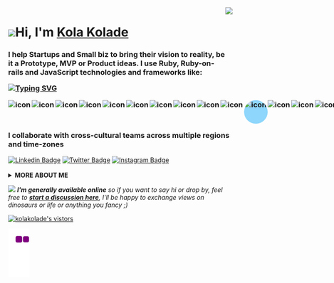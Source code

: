 <img align="right" src="https://media.giphy.com/media/qgQUggAC3Pfv687qPC/giphy.gif" height="160px" width="auto">

<h1 align="left"><img src="https://raw.githubusercontent.com/kolakolade/kolakolade/master/wave.gif" width="30px">Hi, I'm <a href="https://kolakolade.me">Kola Kolade</a></h1>

<h3 align="left">I help Startups and Small biz to bring their vision to reality, be it a Prototype, MVP or Product ideas. I use Ruby, Ruby-on-rails and JavaScript technologies and frameworks like:
<br>

[![Typing SVG](https://readme-typing-svg.demolab.com?font=Fira+Code&pause=1000&width=435&lines=React.js%2C+React+Native%2C+Next.js;Node.js%2C+Typescript%2C+Webpack;Jest%2C+Mocha%2C+Cypress)](https://git.io/typing-svg)

<div style="display: flex; align-items: flex-start;"><img src="https://techstack-generator.vercel.app/js-icon.svg" alt="icon" width="53" height="53" /><img src="https://techstack-generator.vercel.app/ts-icon.svg" alt="icon" width="53" height="53" /><img src="https://techstack-generator.vercel.app/react-icon.svg" alt="icon" width="53" height="53" /><img src="https://techstack-generator.vercel.app/redux-icon.svg" alt="icon" width="53" height="53" /><img src="https://techstack-generator.vercel.app/sass-icon.svg" alt="icon" width="53" height="53" /><img src="https://techstack-generator.vercel.app/webpack-icon.svg" alt="icon" width="53" height="53" /><img src="https://techstack-generator.vercel.app/eslint-icon.svg" alt="icon" width="53" height="53" /><img src="https://techstack-generator.vercel.app/prettier-icon.svg" alt="icon" width="53" height="53" /><img src="https://techstack-generator.vercel.app/jest-icon.svg" alt="icon" width="53" height="53" /><img src="https://techstack-generator.vercel.app/restapi-icon.svg" alt="icon" width="53" height="53" /><img src="https://techstack-generator.vercel.app/github-icon.svg" alt="icon" width="53" height="53" style="background-color: #8ED6FB; border-radius: 50%"/><img src="https://techstack-generator.vercel.app/docker-icon.svg" alt="icon" width="53" height="53" /><img src="https://techstack-generator.vercel.app/aws-icon.svg" alt="icon" width="53" height="53" /><img src="https://techstack-generator.vercel.app/mysql-icon.svg" alt="icon" width="53" height="53" /></div>

I collaborate with cross-cultural teams across multiple regions and time-zones</h3>

<a target="_blank" href="https://linkedin.com/in/kolakolade/">
<img src="https://img.shields.io/badge/-kolakolade-blue?style=for-the-badge&logo=Linkedin&logoColor=white&link=https://linkedin.com/in/kolakolade/" alt="Linkedin Badge"></a>

<a target="_blank" href="https://twitter.com/kola_kolade">
<img src="https://img.shields.io/badge/kola_kolade-1ca0f1?style=for-the-badge&logo=twitter&logoColor=white&link=https://twitter.com/kola_kolade" alt="Twitter Badge"></a>

<a target="_blank" href="https://instagram.com/kolakolade__/">
<img src="https://img.shields.io/badge/-kolakolade-E1306C?style=for-the-badge&logo=Instagram&logoColor=white&link=https://instagram.com/kolakolade__/" alt="Instagram Badge"></a>
<br>

<br>

  <details>
    <summary>
    <strong>MORE ABOUT ME</strong>
    </summary>

```javascript
const kolakolade = {
  availableForHire: true,
  education: "someCollege",
  otherAlias: "Full Stack Developer",
  codesIn: ["Javascript", "HTML", "CSS", "Bash", "Ruby", "Ruby-on-Rails", "React", "Docker"],
  currentlylearning: ["React Native", "TailwindCss", "Next.Js"],
  toolsUsing: ["Sass", "AWS", "Wordpress", "Firebase", "Figma", "Gulp", "Webpack"],
  experiences: [
    {
      company : "SprintplexLimited",
      post : "Co-Founder | CTO"
    },
    {
      company : "ProteuxLimited",
      post : "Co-Founder | CEO"
    },
    {
      company : "Open to Opportunity", "Open to Employment"
    }
  ],
}
```

![kola's github stats](https://github-readme-stats.vercel.app/api?username=kkolade&show_icons=true&icon_color=141414&bg_color=ffffff&hide_border=true&line_height=25&text_color=141414&hide_title=true&count_private=true)[![Top Langs](https://github-readme-stats.vercel.app/api/top-langs/?username=kkolade&layout=compact)](https://github.com/kkolade/github-readme-stats)

[![willianrod's wakatime stats](https://github-readme-stats.vercel.app/api/wakatime?username=kkolade)](https://github.com/kkolade/github-readme-stats)

<!--START_SECTION:waka-->

```text
From: 04 February 2023 - To: 11 February 2023

Total Time: 24 hrs 36 mins

JavaScript   19 hrs 38 mins  ████████████████████░░░░░   79.82 %
CSS          2 hrs 47 mins   ██▓░░░░░░░░░░░░░░░░░░░░░░   11.32 %
HTML         2 hrs 2 mins    ██░░░░░░░░░░░░░░░░░░░░░░░   08.30 %
JSON         8 mins          ░░░░░░░░░░░░░░░░░░░░░░░░░   00.56 %
```

<!--END_SECTION:waka-->

![](http://github-profile-summary-cards.vercel.app/api/cards/profile-details?username=kkolade&theme=default)

![](http://github-profile-summary-cards.vercel.app/api/cards/repos-per-language?username=kkolade&theme=default)![](http://github-profile-summary-cards.vercel.app/api/cards/most-commit-language?username=kkolade&theme=default)

  <!--START_SECTION:activity-->

1. 🗣 Commented on [#1](https://github.com/kkolade/math-magician/issues/1) in [kkolade/math-magician](https://github.com/kkolade/math-magician)
2. 💪 Opened PR [#1](https://github.com/kkolade/math-magician/pull/1) in [kkolade/math-magician](https://github.com/kkolade/math-magician)
3. 🎉 Merged PR [#32](https://github.com/Uthmanbello/capstone2/pull/32) in [Uthmanbello/capstone2](https://github.com/Uthmanbello/capstone2)
4. 💪 Opened PR [#32](https://github.com/Uthmanbello/capstone2/pull/32) in [Uthmanbello/capstone2](https://github.com/Uthmanbello/capstone2)
5. 🗣 Commented on [#31](https://github.com/Uthmanbello/capstone2/issues/31) in [Uthmanbello/capstone2](https://github.com/Uthmanbello/capstone2)
<!--END_SECTION:activity-->

  </details>

<img src="https://media.giphy.com/media/RhwkGhrlj3NVSOxWSN/giphy.gif" height="30"> <em><b>I'm generally available online</b> so if you want to say hi or drop by, feel free to <a target="_blank" href="https://github.com/kkolade/kkolade/discussions/new"><strong> start a discussion here</strong></a>, I'll be happy to exchange views on dinosaurs or life or anything you fancy ;)</b> </em>

<a target="_blank" href="https://github.com/kkolade/kkolade/">
<img src="https://img.shields.io/badge/dynamic/json?url=https://api.countapi.xyz/hit/visitor-badge/kolakolade&style=for-the-badge&label=visitors&query=value&color=0F0F1A&labelColor=0F0F1A" alt="kolakolade's vistors">
</a>

![snake gif](https://github.com/kkolade/kkolade/blob/output/github-contribution-grid-snake.gif)

